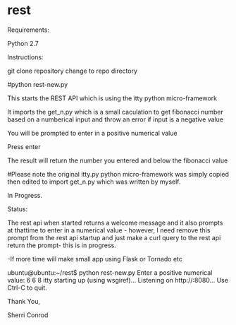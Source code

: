 # rest
Requirements:

Python 2.7 

Instructions:

git clone repository
change to repo directory

#python rest-new.py

This starts the REST API which is using the itty python micro-framework

It imports the get_n.py which is a small caculation to get fibonacci number based on a numberical input and throw an error if input is a negative value

You will be prompted to enter in a positive numerical value 

Press enter

The result will return the number you entered and below the fibonacci value


#Please note the original itty.py python micro-framework was simply copied then edited to import get_n.py which was written by myself.

In Progress.

Status:

The rest api when started returns a welcome message and it also prompts at thattime to enter in a numerical value - however, I need remove this prompt from the rest api startup and just make a curl query to the rest api return the prompt- this is in progress.

-If more time will make small app using Flask or Tornado etc

ubuntu@ubuntu:~/rest$ python rest-new.py
Enter a positive numerical value: 6
6
8
itty starting up (using wsgiref)...
Listening on http://:8080...
Use Ctrl-C to quit.





Thank You,

Sherri Conrod
